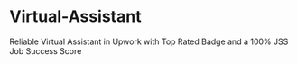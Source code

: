# Virtual-Assistant
Reliable Virtual Assistant in Upwork with Top Rated Badge and a 100% JSS Job Success Score

